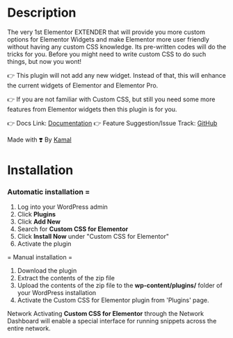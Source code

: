 # Description
The very 1st Elementor EXTENDER that will provide you more custom options for Elementor Widgets and make Elementor more user friendly without having any custom CSS knowledge. Its pre-written codes will do the tricks for you. Before you might need to write custom CSS to do such things, but now you wont! 

:point_right: This plugin will not add any new widget. Instead of that, this will enhance the current widgets of Elementor and Elementor Pro. 

:point_right: If you are not familiar with Custom CSS, but still you need some more features from Elementor widgets then this plugin is for you.

:point_right: Docs Link: [Documentation](https://github.com/ikamal7/Custom-CSS-for-Elementor/)
:point_right: Feature Suggestion/Issue Track: [GitHub](https://github.com/ikamal7/Custom-CSS-for-Elementor/issues)

Made with ❣️ By [Kamal](https://kamal.pw/)

# Installation

### Automatic installation =

1. Log into your WordPress admin
2. Click **Plugins**
3. Click **Add New**
4. Search for **Custom CSS for Elementor**
5. Click **Install Now** under \"Custom CSS for Elementor\"
6. Activate the plugin

= Manual installation =

1. Download the plugin
2. Extract the contents of the zip file
3. Upload the contents of the zip file to the **wp-content/plugins/** folder of your WordPress installation
4. Activate the Custom CSS for Elementor plugin from \'Plugins\' page.

Network Activating **Custom CSS for Elementor** through the Network Dashboard will enable a special interface for running snippets across the entire network.

